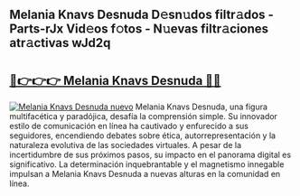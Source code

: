 ## Melania Knavs Desnuda D𝚎sn𝚞dos filtr𝚊dos - Parts-rJx Vid𝚎os f𝚘tos - N𝚞evas filtr𝚊ciones atr𝚊ctivas wJd2q

# <h2><a href="http://mb99zw4.tromn.icu/?c=Melania+Knavs+Desnuda">🔗👉👉👉 Melania Knavs Desnuda 🔗🔗</a></h2>

[![Melania Knavs Desnuda nuevo](https://i.imgur.com/pEAQMta.gif)](http://mb99zw4.tromn.icu/?c=Melania+Knavs+Desnuda)
Melania Knavs Desnuda, una figura multifacética y paradójica, desafía la comprensión simple. Su innovador estilo de comunicación en línea ha cautivado y enfurecido a sus seguidores, encendiendo debates sobre ética, autorrepresentación y la naturaleza evolutiva de las sociedades virtuales. A pesar de la incertidumbre de sus próximos pasos, su impacto en el panorama digital es significativo. La determinación inquebrantable y el magnetismo innegable impulsan a Melania Knavs Desnuda a nuevas alturas en la comunidad en línea.

